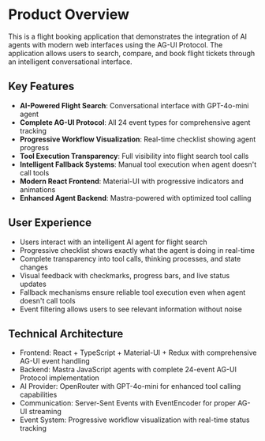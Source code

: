 # Product Overview

This is a flight booking application that demonstrates the integration of AI agents with modern web interfaces using the AG-UI Protocol. The application allows users to search, compare, and book flight tickets through an intelligent conversational interface.

## Key Features
- **AI-Powered Flight Search**: Conversational interface with GPT-4o-mini agent
- **Complete AG-UI Protocol**: All 24 event types for comprehensive agent tracking
- **Progressive Workflow Visualization**: Real-time checklist showing agent progress
- **Tool Execution Transparency**: Full visibility into flight search tool calls
- **Intelligent Fallback Systems**: Manual tool execution when agent doesn't call tools
- **Modern React Frontend**: Material-UI with progressive indicators and animations
- **Enhanced Agent Backend**: Mastra-powered with optimized tool calling

## User Experience
- Users interact with an intelligent AI agent for flight search
- Progressive checklist shows exactly what the agent is doing in real-time
- Complete transparency into tool calls, thinking processes, and state changes
- Visual feedback with checkmarks, progress bars, and live status updates
- Fallback mechanisms ensure reliable tool execution even when agent doesn't call tools
- Event filtering allows users to see relevant information without noise

## Technical Architecture
- Frontend: React + TypeScript + Material-UI + Redux with comprehensive AG-UI event handling
- Backend: Mastra JavaScript agents with complete 24-event AG-UI Protocol implementation
- AI Provider: OpenRouter with GPT-4o-mini for enhanced tool calling capabilities
- Communication: Server-Sent Events with EventEncoder for proper AG-UI streaming
- Event System: Progressive workflow visualization with real-time status tracking